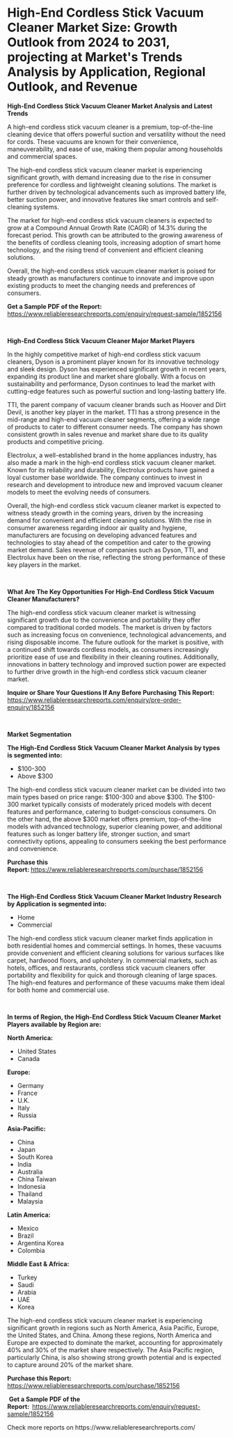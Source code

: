 <p><h1>High-End Cordless Stick Vacuum Cleaner Market Size: Growth Outlook from 2024 to 2031, projecting at Market's Trends Analysis by Application, Regional Outlook, and Revenue</h1></p><p><strong>High-End Cordless Stick Vacuum Cleaner Market Analysis and Latest Trends</strong></p>
<p><p>A high-end cordless stick vacuum cleaner is a premium, top-of-the-line cleaning device that offers powerful suction and versatility without the need for cords. These vacuums are known for their convenience, maneuverability, and ease of use, making them popular among households and commercial spaces.</p><p>The high-end cordless stick vacuum cleaner market is experiencing significant growth, with demand increasing due to the rise in consumer preference for cordless and lightweight cleaning solutions. The market is further driven by technological advancements such as improved battery life, better suction power, and innovative features like smart controls and self-cleaning systems.</p><p>The market for high-end cordless stick vacuum cleaners is expected to grow at a Compound Annual Growth Rate (CAGR) of 14.3% during the forecast period. This growth can be attributed to the growing awareness of the benefits of cordless cleaning tools, increasing adoption of smart home technology, and the rising trend of convenient and efficient cleaning solutions.</p><p>Overall, the high-end cordless stick vacuum cleaner market is poised for steady growth as manufacturers continue to innovate and improve upon existing products to meet the changing needs and preferences of consumers.</p></p>
<p><strong>Get a Sample PDF of the Report:&nbsp;</strong> <a href="https://www.reliableresearchreports.com/enquiry/request-sample/1852156">https://www.reliableresearchreports.com/enquiry/request-sample/1852156</a></p>
<p>&nbsp;</p>
<p><strong>High-End Cordless Stick Vacuum Cleaner Major Market Players</strong></p>
<p><p>In the highly competitive market of high-end cordless stick vacuum cleaners, Dyson is a prominent player known for its innovative technology and sleek design. Dyson has experienced significant growth in recent years, expanding its product line and market share globally. With a focus on sustainability and performance, Dyson continues to lead the market with cutting-edge features such as powerful suction and long-lasting battery life.</p><p>TTI, the parent company of vacuum cleaner brands such as Hoover and Dirt Devil, is another key player in the market. TTI has a strong presence in the mid-range and high-end vacuum cleaner segments, offering a wide range of products to cater to different consumer needs. The company has shown consistent growth in sales revenue and market share due to its quality products and competitive pricing.</p><p>Electrolux, a well-established brand in the home appliances industry, has also made a mark in the high-end cordless stick vacuum cleaner market. Known for its reliability and durability, Electrolux products have gained a loyal customer base worldwide. The company continues to invest in research and development to introduce new and improved vacuum cleaner models to meet the evolving needs of consumers.</p><p>Overall, the high-end cordless stick vacuum cleaner market is expected to witness steady growth in the coming years, driven by the increasing demand for convenient and efficient cleaning solutions. With the rise in consumer awareness regarding indoor air quality and hygiene, manufacturers are focusing on developing advanced features and technologies to stay ahead of the competition and cater to the growing market demand. Sales revenue of companies such as Dyson, TTI, and Electrolux have been on the rise, reflecting the strong performance of these key players in the market.</p></p>
<p>&nbsp;</p>
<p><strong>What Are The Key Opportunities For High-End Cordless Stick Vacuum Cleaner Manufacturers?</strong></p>
<p><p>The high-end cordless stick vacuum cleaner market is witnessing significant growth due to the convenience and portability they offer compared to traditional corded models. The market is driven by factors such as increasing focus on convenience, technological advancements, and rising disposable income. The future outlook for the market is positive, with a continued shift towards cordless models, as consumers increasingly prioritize ease of use and flexibility in their cleaning routines. Additionally, innovations in battery technology and improved suction power are expected to further drive growth in the high-end cordless stick vacuum cleaner market.</p></p>
<p><strong>Inquire or Share Your Questions If Any Before Purchasing This Report:</strong> <a href="https://www.reliableresearchreports.com/enquiry/pre-order-enquiry/1852156">https://www.reliableresearchreports.com/enquiry/pre-order-enquiry/1852156</a></p>
<p>&nbsp;</p>
<p><strong>Market Segmentation</strong></p>
<p><strong>The High-End Cordless Stick Vacuum Cleaner Market Analysis by types is segmented into:</strong></p>
<p><ul><li>$100-300</li><li>Above $300</li></ul></p>
<p><p>The high-end cordless stick vacuum cleaner market can be divided into two main types based on price range: $100-300 and above $300. The $100-300 market typically consists of moderately priced models with decent features and performance, catering to budget-conscious consumers. On the other hand, the above $300 market offers premium, top-of-the-line models with advanced technology, superior cleaning power, and additional features such as longer battery life, stronger suction, and smart connectivity options, appealing to consumers seeking the best performance and convenience.</p></p>
<p><strong>Purchase this Report:&nbsp;</strong><a href="https://www.reliableresearchreports.com/purchase/1852156">https://www.reliableresearchreports.com/purchase/1852156</a></p>
<p>&nbsp;</p>
<p><strong>The High-End Cordless Stick Vacuum Cleaner Market Industry Research by Application is segmented into:</strong></p>
<p><ul><li>Home</li><li>Commercial</li></ul></p>
<p><p>The high-end cordless stick vacuum cleaner market finds application in both residential homes and commercial settings. In homes, these vacuums provide convenient and efficient cleaning solutions for various surfaces like carpet, hardwood floors, and upholstery. In commercial markets, such as hotels, offices, and restaurants, cordless stick vacuum cleaners offer portability and flexibility for quick and thorough cleaning of large spaces. The high-end features and performance of these vacuums make them ideal for both home and commercial use.</p></p>
<p>&nbsp;</p>
<p><strong>In terms of Region, the High-End Cordless Stick Vacuum Cleaner Market Players available by Region are:</strong></p>
<p>
    <p> <strong> North America: </strong>
        <ul>
            <li>United States</li>
            <li>Canada</li>
        </ul>
        </p> 
    <p> <strong> Europe: </strong>
        <ul>
            <li>Germany</li>
            <li>France</li>
            <li>U.K.</li>
            <li>Italy</li>
            <li>Russia</li>
        </ul>
        </p> 
    <p> <strong> Asia-Pacific: </strong>
        <ul>
            <li>China</li>
            <li>Japan</li>
            <li>South Korea</li>
            <li>India</li>
            <li>Australia</li>
            <li>China Taiwan</li>
            <li>Indonesia</li>
            <li>Thailand</li>
            <li>Malaysia</li>
        </ul>
        </p> 
    <p> <strong> Latin America: </strong>
        <ul>
            <li>Mexico</li>
            <li>Brazil</li>
            <li>Argentina Korea</li>
            <li>Colombia</li>
        </ul>
        </p> 
    <p> <strong> Middle East & Africa: </strong>
        <ul>
            <li>Turkey</li>
            <li>Saudi</li>
            <li>Arabia</li>
            <li>UAE</li>
            <li>Korea</li>
        </ul>
    </p>
    </p>
<p><p>The high-end cordless stick vacuum cleaner market is experiencing significant growth in regions such as North America, Asia Pacific, Europe, the United States, and China. Among these regions, North America and Europe are expected to dominate the market, accounting for approximately 40% and 30% of the market share respectively. The Asia Pacific region, particularly China, is also showing strong growth potential and is expected to capture around 20% of the market share.</p></p>
<p><strong>Purchase this Report: </strong><a href="https://www.reliableresearchreports.com/purchase/1852156">https://www.reliableresearchreports.com/purchase/1852156</a></p>
<p>&nbsp;<strong>Get a Sample PDF of the Report:&nbsp;&nbsp;</strong><a href="https://www.reliableresearchreports.com/enquiry/request-sample/1852156">https://www.reliableresearchreports.com/enquiry/request-sample/1852156</a></p>
<p><strong></strong></p>
<p>Check more reports on https://www.reliableresearchreports.com/</p>